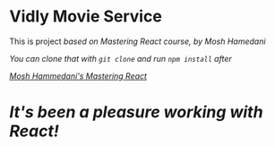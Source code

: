 # Vidly Movie Service

This is project <i>based on<i> Mastering React course, by Mosh Hamedani

You can clone that with `git clone` and run `npm install` after

<a href="https://codewithmosh.com/courses/enrolled/357787" target="_blank"> Mosh Hammedani's Mastering React </a>

# It's been a pleasure working with React!
